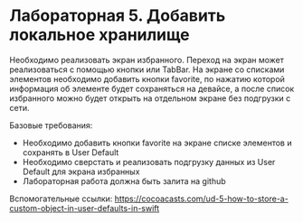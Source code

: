 # Лабораторная 5. Добавить локальное хранилище

Необходимо реализовать экран избранного. Переход на экран может реализоваться с помощью кнопки или TabBar.
На экране со списками элементов необходимо добавить кнопки favorite, по нажатию которой информация об элементе будет сохраняться на девайсе, а после список избранного можно будет открыть на отдельном экране без подгрузки с сети.

Базовые требования:
- Необходимо добавить кнопки favorite на экране списке элементов и сохранять в User Default 
- Необходимо сверстать и реализовать подгрузку данных из User Default для экрана избранных
- Лабораторная работа должна быть залита на github

Вспомогательные ссылки:
https://cocoacasts.com/ud-5-how-to-store-a-custom-object-in-user-defaults-in-swift